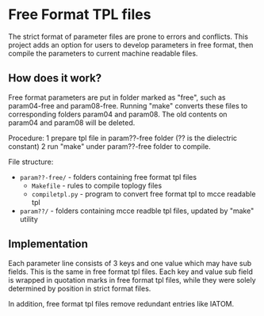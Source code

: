 # Free Format TPL files

The strict format of parameter files are prone to errors and conflicts. This project adds an option for users to develop parameters in free format, then compile the parameters to current machine readable files.


## How does it work?
Free format parameters are put in folder marked as "free", such as param04-free and param08-free. Running "make" converts these files to corresponding folders param04 and param08. The old contents on param04 and param08 will be deleted.

Procedure:
1 prepare tpl file in param??-free folder (?? is the dielectric constant)
2 run "make" under param??-free folder to compile.

File structure:
* `param??-free/` - folders containing free format tpl files
  * `Makefile` - rules to compile toplogy files
  * `compiletpl.py` - program to convert free format tpl to mcce readable tpl
* `param??/` - folders containing mcce readble tpl files, updated by "make" utility

## Implementation
Each parameter line consists of 3 keys and one value which may have sub fields. This is the same in free format tpl files.
Each key and value sub field is wrapped in quotation marks in free format tpl files, while they were solely determined
by position in strict format files.

In addition, free format tpl files remove redundant entries like IATOM.

